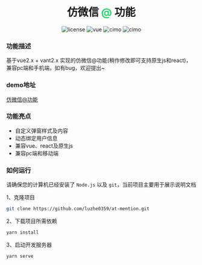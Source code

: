 <div align="center">
  <h1>仿微信 <span style="color:rgb(38,218,111)">@</span> 功能</h1>
</div>
<p align="center">
    <img src="https://img.shields.io/github/license/mashape/apistatus.svg" alt="license">
    <img src="https://img.shields.io/badge/vue-2.6.11-brightgreen.svg" alt="vue">
    <img src="https://img.shields.io/static/v1?label=vue-quill-editor&message=v3.0.6&color=blue" alt="cimo">
    <img src="https://img.shields.io/static/v1?label=quill-mention&message=v3.1.0&color=blue" alt="cimo">
</p>

### 功能描述

基于vue2.x + vant2.x 实现的仿微信@功能(稍作修改即可支持原生js和react)，兼容pc端和手机端，如有bug，欢迎提出~

### demo地址

[仿微信@功能](https://luzhe0359.github.io/at-mention/)

### 功能亮点

 - 自定义弹窗样式及内容
 - 动态绑定用户信息
 - 兼容vue、react及原生js
 - 兼容pc端和移动端

### 如何运行
请确保您的计算机已经安装了 ```Node.js``` 以及 ```git```，当前项目主要用于展示说明文档

1、克隆项目

```sh
git clone https://github.com/luzhe0359/at-mention.git
```
2、下载项目所需依赖
```sh
yarn install
```
3、启动开发服务器
```sh
yarn serve
```
